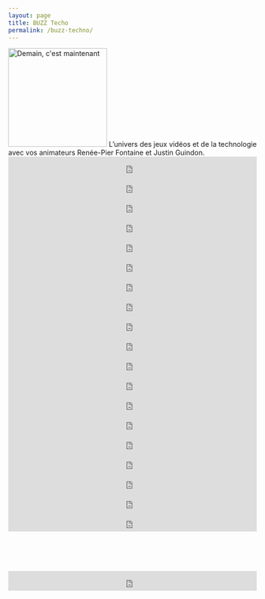 ```yaml
---
layout: page
title: BUZZ Techo
permalink: /buzz-techno/
---
```

<img src="https://images.pod.co/hJ8K1WCrt1pks1Nj4Xj9t-G3almHkUTCbodhYrNjQ78/resize:fill:600:600/plain/artwork/571fcae4-0ad0-43ec-b4bb-852bc87868d9/buzz-techno-1726281324.jpg" alt="Demain, c'est maintenant" width="200" height="200">
L’univers des jeux vidéos et de la technologie avec vos animateurs Renée-Pier Fontaine et Justin Guindon.
<div class="podcastdotco-wrapper"><iframe src="https://play.pod.co/buzz-techno/buzz-techno-2-dcembre-2024?mini=true" frameborder="0" width="100%" scrolling="no" style="overflow:hidden;max-width:none;height:40px;"></iframe></div>
<div class="podcastdotco-wrapper"><iframe src="https://play.pod.co/buzz-techno/buzz-techno-26-novembre-2024-partie-2?mini=true" frameborder="0" width="100%" scrolling="no" style="overflow:hidden;max-width:none;height:40px;"></iframe></div>
<div class="podcastdotco-wrapper"><iframe src="https://play.pod.co/buzz-techno/buzz-techno-26-novembre-2024-partie-1?mini=true" frameborder="0" width="100%" scrolling="no" style="overflow:hidden;max-width:none;height:40px;"></iframe></div>
<div class="podcastdotco-wrapper"><iframe src="https://play.pod.co/buzz-techno/buzz-techno-19-novembre-2024-cathy-vallieres-et-lauraly-lachance?mini=true" frameborder="0" width="100%" scrolling="no" style="overflow:hidden;max-width:none;height:40px;"></iframe></div>
<div class="podcastdotco-wrapper"><iframe src="https://play.pod.co/buzz-techno/buzz-techno-11-novembre-2024-partie-2?mini=true" frameborder="0" width="100%" scrolling="no" style="overflow:hidden;max-width:none;height:40px;"></iframe></div>
<div class="podcastdotco-wrapper"><iframe src="https://play.pod.co/buzz-techno/buzz-techno-11-novembre-2024?mini=true" frameborder="0" width="100%" scrolling="no" style="overflow:hidden;max-width:none;height:40px;"></iframe></div>
<div class="podcastdotco-wrapper"><iframe src="https://play.pod.co/buzz-techno/buzz-techno-5-novembre-2024-partie-2-paul-morin?mini=true" frameborder="0" width="100%" scrolling="no" style="overflow:hidden;max-width:none;height:40px;"></iframe></div>
<div class="podcastdotco-wrapper"><iframe src="https://play.pod.co/buzz-techno/buzz-techno-5-novembre-2024-partie-1?mini=true" frameborder="0" width="100%" scrolling="no" style="overflow:hidden;max-width:none;height:40px;"></iframe></div>
<div class="podcastdotco-wrapper"><iframe src="https://play.pod.co/buzz-techno/buzz-techno-22-octobre-2024-spcial-halloween-avec-milie-bgin-partie-2?mini=true" frameborder="0" width="100%" scrolling="no" style="overflow:hidden;max-width:none;height:40px;"></iframe></div>
<div class="podcastdotco-wrapper"><iframe src="https://play.pod.co/buzz-techno/buzz-techno-22-octobre-2024-spcial-halloween-avec-milie-bgin?mini=true" frameborder="0" width="100%" scrolling="no" style="overflow:hidden;max-width:none;height:40px;"></iframe></div>
<div class="podcastdotco-wrapper"><iframe src="https://play.pod.co/buzz-techno/buzz-techno-22-octobre-2024-partie-2-madame-zoum?mini=true" frameborder="0" width="100%" scrolling="no" style="overflow:hidden;max-width:none;height:40px;"></iframe></div>
<div class="podcastdotco-wrapper"><iframe src="https://play.pod.co/buzz-techno/buzz-techno-22-octobre-2024-partie-1?mini=true" frameborder="0" width="100%" scrolling="no" style="overflow:hidden;max-width:none;height:40px;"></iframe></div>
<div class="podcastdotco-wrapper"><iframe src="https://play.pod.co/buzz-techno/buzz-techno-8-octobre-2024-partie-2?mini=true" frameborder="0" width="100%" scrolling="no" style="overflow:hidden;max-width:none;height:40px;"></iframe></div>
<div class="podcastdotco-wrapper"><iframe src="https://play.pod.co/buzz-techno/buzz-techno-8-octobre-2024-partie-1?mini=true" frameborder="0" width="100%" scrolling="no" style="overflow:hidden;max-width:none;height:40px;"></iframe></div>
<div class="podcastdotco-wrapper"><iframe src="https://play.pod.co/buzz-techno/buzz-techno-1-octobre-2024?mini=true" frameborder="0" width="100%" scrolling="no" style="overflow:hidden;max-width:none;height:40px;"></iframe></div>
<div class="podcastdotco-wrapper"><iframe src="https://play.pod.co/buzz-techno/buzz-techno-24-septembre-2024-partie-2?mini=true" frameborder="0" width="100%" scrolling="no" style="overflow:hidden;max-width:none;height:40px;"></iframe></div>
<div class="podcastdotco-wrapper"><iframe src="https://play.pod.co/buzz-techno/buzz-techno-24-septembre-2024?mini=true" frameborder="0" width="100%" scrolling="no" style="overflow:hidden;max-width:none;height:40px;"></iframe></div>
<div class="podcastdotco-wrapper"><iframe src="https://play.pod.co/buzz-techno/buzz-techno-17-septembre-2024-parti-2?mini=true" frameborder="0" width="100%" scrolling="no" style="overflow:hidden;max-width:none;height:40px;"></iframe></div>
<div class="podcastdotco-wrapper"><iframe src="https://play.pod.co/buzz-techno/buzz-techno-17-septembre-2024-parti-1?mini=true" frameborder="0" width="100%" scrolling="no" style="overflow:hidden;max-width:none;height:40px;"></iframe></div>
<div class="podcastdotco-wrapper"><iframe src="https://play.pod.co/buzz-techno/buzz-techno-17-septembre-2024-partie-1?mini=true" frameborder="0" width="100%" scrolling="no" style="overflow:hidden;max-width:none;height:40px;"></iframe></div>
<div class="podcastdotco-wrapper"><iframe src="https://play.pod.co/buzz-techno/buzz-techno-10-septembre-2024-partie-2?mini=true" frameborder="0" width="100%" scrolling="no" style="overflow:hidden;max-width:none;height:40px;"></iframe></div>
<div class="podcastdotco-wrapper"><iframe src="https://play.pod.co/buzz-techno/buzz-techno-10-septembre-2024-partie-1?mini=true" frameborder="0" width="100%" scrolling="no" style="overflow:hidden;max-width:none;height:40px;"></iframe></div>
<div class="podcastdotco-wrapper"><iframe src="https://play.pod.co/buzz-techno/buzz-techno-3-septembre-2024-partie-2?mini=true" frameborder="0" width="100%" scrolling="no" style="overflow:hidden;max-width:none;height:40px;"></iframe></div>
<div class="podcastdotco-wrapper"><iframe src="https://play.pod.co/buzz-techno/buzz-techno-3-septembre-2024-partie-1?mini=true" frameborder="0" width="100%" scrolling="no" style="overflow:hidden;max-width:none;height:40px;"></iframe></div>